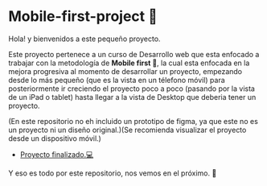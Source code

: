 # Mobile-first-project 📱

Hola! y bienvenidos a este pequeño proyecto. 

Este proyecto pertenece a un curso de Desarrollo web que esta enfocado a trabajar con la metodología de **Mobile first 📱**, la cual esta enfocada en la mejora progresiva al momento de desarrollar un proyecto, empezando desde lo más pequeño (que es la vista en un télefono móvil) para posteriormente ir creciendo el proyecto poco a poco (pasando por la vista de un iPad o tablet) hasta llegar a la vista de Desktop que deberia tener un proyecto.

(En este repositorio no eh incluido un prototipo de figma, ya que este no es un proyecto ni un diseño original.)(Se recomienda visualizar el proyecto desde un dispositivo móvil.)


-	[Proyecto finalizado.💻](https://jandresch.github.io/Mobile-first-project/ "Proyecto finalizado.")

Y eso es todo por este repositorio, nos vemos en el próximo. 🖖